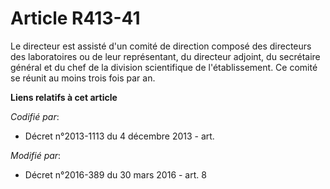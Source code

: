 # Article R413-41

Le directeur est assisté d'un comité de direction composé des directeurs des laboratoires ou de leur représentant, du
directeur adjoint, du secrétaire général et du chef de la division scientifique de l'établissement. Ce comité se réunit au
moins trois fois par an.

**Liens relatifs à cet article**

_Codifié par_:

  - Décret n°2013-1113 du 4 décembre 2013 - art.

_Modifié par_:

  - Décret n°2016-389 du 30 mars 2016 - art. 8
